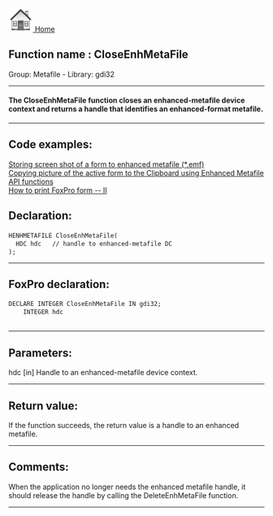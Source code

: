 [<img src="../../images/home.png"> Home ](https://github.com/VFPX/Win32API)  

## Function name : CloseEnhMetaFile
Group: Metafile - Library: gdi32    
***  


#### The CloseEnhMetaFile function closes an enhanced-metafile device context and returns a handle that identifies an enhanced-format metafile.
***  


## Code examples:
[Storing screen shot of a form to enhanced metafile (*.emf)](../../samples/sample_402.md)  
[Copying picture of the active form to the Clipboard using Enhanced Metafile API functions](../../samples/sample_404.md)  
[How to print FoxPro form -- II](../../samples/sample_406.md)  

## Declaration:
```foxpro  
HENHMETAFILE CloseEnhMetaFile(
  HDC hdc   // handle to enhanced-metafile DC
);  
```  
***  


## FoxPro declaration:
```foxpro  
DECLARE INTEGER CloseEnhMetaFile IN gdi32;
	INTEGER hdc
  
```  
***  


## Parameters:
hdc 
[in] Handle to an enhanced-metafile device context.   
***  


## Return value:
If the function succeeds, the return value is a handle to an enhanced metafile.  
***  


## Comments:
When the application no longer needs the enhanced metafile handle, it should release the handle by calling the DeleteEnhMetaFile function.   
  
***  

